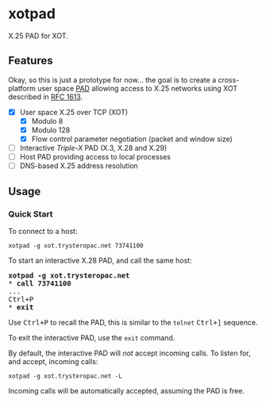 # xotpad

X.25 PAD for XOT.

## Features

Okay, so this is just a prototype for now... the goal is to create a cross-platform user space
[PAD](https://en.wikipedia.org/wiki/Packet_assembler/disassembler)
allowing access to X.25 networks using XOT described in
[RFC 1613](https://www.rfc-editor.org/rfc/rfc1613.html).

  - [x] User space X.25 over TCP (XOT)
      - [x] Modulo 8
      - [x] Modulo 128
      - [x] Flow control parameter negotiation (packet and window size)
  - [ ] Interactive _Triple-X_ PAD (X.3, X.28 and X.29)
  - [ ] Host PAD providing access to local processes
  - [ ] DNS-based X.25 address resolution

## Usage

### Quick Start

To connect to a host:

```
xotpad -g xot.trysteropac.net 73741100
```

To start an interactive X.28 PAD, and call the same host:

<pre>
<b>xotpad -g xot.trysteropac.net</b>
* <b>call 73741100</b>
...
<kbd>Ctrl+P</kbd>
* <b>exit</b>
</pre>

Use <kbd>Ctrl+P</kbd> to recall the PAD, this is similar to the `telnet` <kbd>Ctrl+]</kbd> sequence.

To exit the interactive PAD, use the `exit` command.

By default, the interactive PAD will _not_ accept incoming calls. To listen for, and accept, incoming calls:

```
xotpad -g xot.trysteropac.net -L
```

Incoming calls will be automatically accepted, assuming the PAD is free.
